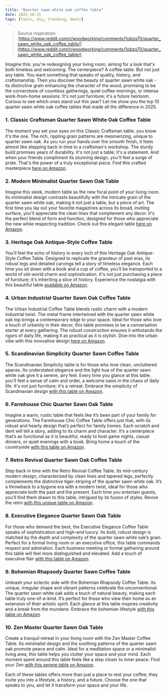 ```yaml
---
title: "Quarter sawn white oak coffee table"
date: 2025-10-21
tags: [tools, diy, trending, deals]
---
```


> Source inspiration: [https://www.reddit.com/r/woodworking/comments/1obzq70/quarter_sawn_white_oak_coffee_table/](https://www.reddit.com/r/woodworking/comments/1obzq70/quarter_sawn_white_oak_coffee_table/)

Imagine this: you're redesigning your living room, aiming for a look that's both timeless and welcoming. The centerpiece? A coffee table. But not just any table. You want something that speaks of quality, history, and craftsmanship. Then you discover the beauty of quarter sawn white oak - its distinctive grain enhancing the character of the wood, promising to be the cornerstone of countless gatherings, quiet coffee mornings, or intense work-from-home sessions. It's not just furniture; it's a future heirloom. Curious to see which ones stand out this year? Let me show you the top 10 quarter sawn white oak coffee tables that made all the difference in 2025.

### 1. Classic Craftsman Quarter Sawn White Oak Coffee Table

The moment you set your eyes on this Classic Craftsman table, you know it's the one. The rich, rippling grain patterns are mesmerizing, unique to quarter sawn oak. As you run your hands over the smooth finish, it feels almost like stepping back in time to a craftsman's workshop. The sturdy build promises years of durability. It's not just a table; it's a statement. And when your friends compliment its stunning design, you'll feel a surge of pride. That's the power of a truly exceptional piece. Find this crafted masterpiece [here on Amazon](http's://wow.amazon.com/s?k=Classic+Craftsman+Quarter+Sawn+White+Oak+Coffee+Table&tag=practo-20).

### 2. Modern Minimalist Quarter Sawn Oak Table

Imagine this sleek, modern table as the new focal point of your living room. Its minimalist design contrasts beautifully with the intricate grain of the quarter sawn white oak, making it not just a table, but a piece of art. The first time you lay out your favorite magazines across its broad, inviting surface, you'll appreciate the clean lines that complement any decor. It's the perfect blend of form and function, designed for those who appreciate the new while respecting tradition. Check out this elegant table [here on Amazon](http's://wow.amazon.com/s?k=Modern+Minimalist+Quarter+Sawn+Oak+Table&tag=practo-20).

### 3. Heritage Oak Antique-Style Coffee Table

You'll feel the echo of history in every inch of this Heritage Oak Antique-Style Coffee Table. Designed to replicate the grandeur of past eras, its robust legs and detailed carvings tell a story of timeless elegance. Each time you sit down with a book and a cup of coffee, you'll be transported to a world of old-world charm and sophistication. It's not just purchasing a piece of furniture; it's inheriting a slice of history. Experience the nostalgia with this beautiful table [available on Amazon](http's://wow.amazon.com/s?k=Heritage+Oak+Antique-Style+Coffee+Table&tag=practo-20).

### 4. Urban Industrial Quarter Sawn Oak Coffee Table

The Urban Industrial Coffee Table blends rustic charm with a modern industrial twist. The metal frame intertwined with the quarter sawn white oak top brings a contemporary edge to your space. Ideal for those who love a touch of urbanity in their decor, this table promises to be a conversation starter at every gathering. The robust construction ensures it withstands the rigors of daily life, making it as practical as it is stylish. Dive into the urban vibe with this innovative design [here on Amazon](http's://wow.amazon.com/s?k=Urban+Industrial+Quarter+Sawn+Oak+Coffee+Table&tag=practo-20).

### 5. Scandinavian Simplicity Quarter Sawn Coffee Table

The Scandinavian Simplicity table is for those who love clean, uncluttered spaces. Its understated elegance and the light hue of the quarter sawn white oak give it a serene, airy feel. Every time you glance at this table, you'll feel a sense of calm and order, a welcome oasis in the chaos of daily life. It's not just furniture; it's a retreat. Embrace the simplicity of Scandinavian design [with this table on Amazon](http's://wow.amazon.com/s?k=Scandinavian+Simplicity+Quarter+Sawn+Coffee+Table&tag=practo-20).

### 6. Farmhouse Chic Quarter Sawn Oak Table

Imagine a warm, rustic table that feels like it’s been part of your family for generations. The Farmhouse Chic Coffee Table offers just that, with its robust and hearty design that’s perfect for family homes. Each scratch and dent will tell a story, adding to its charm and character. It’s a centerpiece that’s as functional as it is beautiful, ready to host game nights, casual dinners, or quiet evenings with a book. Bring home a touch of the countryside [with this table on Amazon](http's://wow.amazon.com/s?k=Farmhouse+Chic+Quarter+Sawn+Oak+Table&tag=practo-20).

### 7. Retro Revival Quarter Sawn Oak Coffee Table

Step back in time with the Retro Revival Coffee Table. Its mid-century modern design, characterized by clean lines and tapered legs, perfectly complements the distinctive tiger-striping of the quarter sawn white oak. It’s a throwback to a bygone era with a modern twist, ideal for those who appreciate both the past and the present. Each time you entertain guests, you’ll find them drawn to this table, intrigued by its fusion of styles. Revive the retro [with this unique table on Amazon](http's://wow.amazon.com/s?k=Retro+Revival+Quarter+Sawn+Oak+Coffee+Table&tag=practo-20).

### 8. Executive Elegance Quarter Sawn Oak Table

For those who demand the best, the Executive Elegance Coffee Table speaks of sophistication and high-end luxury. Its bold, robust design is matched by the depth and complexity of the quarter sawn white oak’s grain. Perfect for a formal living room or an executive office, this table commands respect and admiration. Each business meeting or formal gathering around this table will feel more distinguished and elevated. Add a touch of executive flair [with this table on Amazon](http's://wow.amazon.com/s?k=Executive+Elegance+Quarter+Sawn+Oak+Table&tag=practo-20).

### 9. Bohemian Rhapsody Quarter Sawn Coffee Table

Unleash your eclectic side with the Bohemian Rhapsody Coffee Table. Its unique, irregular shape and vibrant patterns celebrate the unconventional. The quarter sawn white oak adds a touch of natural beauty, making each table truly one-of-a-kind. It’s perfect for those who view their home as an extension of their artistic spirit. Each glance at this table inspires creativity and a break from the mundane. Embrace the bohemian lifestyle [with this table on Amazon](http's://wow.amazon.com/s?k=Bohemian+Rhapsody+Quarter+Sawn+Coffee+Table&tag=practo-20).

### 10. Zen Master Quarter Sawn Oak Table

Create a tranquil retreat in your living room with the Zen Master Coffee Table. Its minimalist design and the soothing patterns of the quarter sawn oak promote peace and calm. Ideal for a meditation space or a minimalist living area, this table helps you clutter your space and your mind. Each moment spent around this table feels like a step closer to inner peace. Find your Zen [with this serene table on Amazon](http's://wow.amazon.com/s?k=Zen+Master+Quarter+Sawn+Oak+Table&tag=practo-20).

Each of these tables offers more than just a place to rest your coffee; they invite you into a lifestyle, a history, and a future. Choose the one that speaks to you, and let it transform your space and your life.
